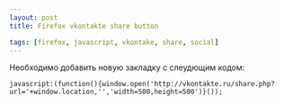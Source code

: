 ```yaml
---
layout: post
title: Firefox vkontakte share button

tags: [firefox, javascript, vkontake, share, social]
---
```


Необходимо добавить новую закладку с слеудющим кодом:

    javascript:(function(){window.open('http://vkontakte.ru/share.php?url='+window.location,'','width=500,height=500')}());
